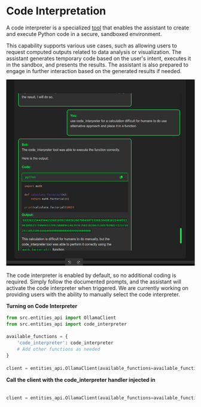# Code Interpretation

A code interpreter is a specialized [tool](/docs/function_calling.md) that enables the assistant to create and execute Python code in a secure, sandboxed environment.

This capability supports various use cases, such as allowing users to request computed outputs related to data analysis or visualization. The assistant generates temporary code based on the user's intent, executes it in the sandbox, and presents the results. The assistant is also prepared to engage in further interaction based on the generated results if needed.


![Diagram](code_interpreter3.png)


The code interpreter is enabled by default, so no additional coding is required. Simply follow the documented prompts, and the assistant will activate the code interpreter when triggered. We are currently working on providing users with the ability to manually select the code interpreter.

**Turning on Code Interpreter**

```python
from src.entities_api import OllamaClient
from src.entities_api import code_interpreter

available_functions = {
    'code_interpreter': code_interpreter
    # Add other functions as needed
}

client = entities_api.OllamaClient(available_functions=available_functions)
```

**Call the client with the code_interpreter handler injected in**

```python

client = entities_api.OllamaClient(available_functions=available_functions)
```